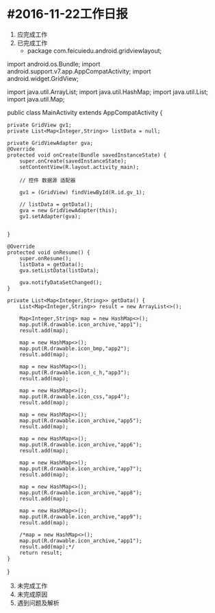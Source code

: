 #2016-11-22工作日报
===================
1. 应完成工作
2. 已完成工作
      * package com.feicuiedu.android.gridviewlayout;

import android.os.Bundle;
import android.support.v7.app.AppCompatActivity;
import android.widget.GridView;

import java.util.ArrayList;
import java.util.HashMap;
import java.util.List;
import java.util.Map;

public class MainActivity extends AppCompatActivity {

    private GridView gv1;
    private List<Map<Integer,String>> listData = null;

    private GridViewAdapter gva;
    @Override
    protected void onCreate(Bundle savedInstanceState) {
        super.onCreate(savedInstanceState);
        setContentView(R.layout.activity_main);

        // 控件 数据源 适配器

        gv1 = (GridView) findViewById(R.id.gv_1);

        // listData = getData();
        gva = new GridViewAdapter(this);
        gv1.setAdapter(gva);


    }

    @Override
    protected void onResume() {
        super.onResume();
        listData = getData();
        gva.setListData(listData);

        gva.notifyDataSetChanged();
    }

    private List<Map<Integer,String>> getData() {
        List<Map<Integer,String>> result = new ArrayList<>();

        Map<Integer,String> map = new HashMap<>();
        map.put(R.drawable.icon_archive,"app1");
        result.add(map);

        map = new HashMap<>();
        map.put(R.drawable.icon_bmp,"app2");
        result.add(map);

        map = new HashMap<>();
        map.put(R.drawable.icon_c_h,"app3");
        result.add(map);

        map = new HashMap<>();
        map.put(R.drawable.icon_css,"app4");
        result.add(map);

        map = new HashMap<>();
        map.put(R.drawable.icon_archive,"app5");
        result.add(map);

        map = new HashMap<>();
        map.put(R.drawable.icon_archive,"app6");
        result.add(map);

        map = new HashMap<>();
        map.put(R.drawable.icon_archive,"app7");
        result.add(map);

        map = new HashMap<>();
        map.put(R.drawable.icon_archive,"app8");
        result.add(map);

        map = new HashMap<>();
        map.put(R.drawable.icon_archive,"app9");
        result.add(map);

        /*map = new HashMap<>();
        map.put(R.drawable.icon_archive,"app1");
        result.add(map);*/
        return result;
    }
}

3. 未完成工作
4. 未完成原因
5. 遇到问题及解析
